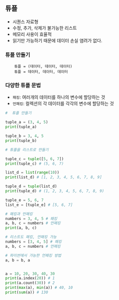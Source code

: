 ## 튜플
- 시퀀스 자료형
- 수정, 추가, 삭제가 불가능한 리스트
- 메모리 사용이 효율적
- 읽기만 가능하기 때문에 데이터 손실 염려가 없다.

### 튜플 만들기

        튜플 = (데이터, 데이터, 데이터)
        튜플 = 데이터, 데이터, 데이터

### 다양한 튜플 문법

- `패킹`: 여러개의 데이터를 하나의 변수에 할당하는 것
- `언패킹`: 컬렉션의 각 데이터를 각각의 변수에 할당하는 것

```Python
#  튜플 만들기 

tuple_a = (3, 4, 5)
print(tuple_a)

tuple_b = 3, 4, 5
print(tuple_b)

# 튜플을 리스트로 만들기

tuple_c = tuple([5, 6, 7])
print(tuple_c) # (5, 6, 7)

list_d = list(range(10))
print(list_d) # [1, 2, 3, 4, 5, 6, 7, 8, 9]

tuple_d = tuple(list_d)
print(tuple_d) # (1, 2, 3, 4, 5, 6, 7, 8, 9)

tuple_e = 5, 6, 7
list_e = [tuple_e] # [5, 6, 7]

# 패킹과 언패킹
numbers = 3, 4, 5 # 패킹
a, b, c = numbers # 언패킹
print(a, b, c)

# 리스트도 패킹, 언패킹 가능
numbers = [3, 4, 5] # 패킹
a, b, c = numbers # 언패킹

# 파이썬에서 가능한 언패킹 방법
a, b = b, a


a = 10, 20, 30, 40, 30
print(a.index(20)) # 1
print(a.count(30)) # 2
print(max(a), min(a)) # 40, 10
print(sum(a)) # 130
```